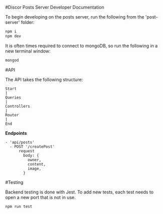 #Discor Posts Server Developer Documentation

To begin developing on the posts server, run the following from the 'post-server' folder:

```bash
npm i
npm dev
```

It is often times required to connect to mongoDB, so run the following in a new terminal window:

```bash
mongod
```

#API

The API takes the following structure:

```plaintext
Start
|
Queries
|
Controllers
|
Router
|
End
```

__Endpoints__

```plaintext
- 'api/posts'
  - POST '/createPost'
      request
        body: {
          owner,
          content,
          image,
        }
```

#Testing

Backend testing is done with Jest. To add new tests, each test needs to open a new port that is not in use.

```bash
npm run test
```